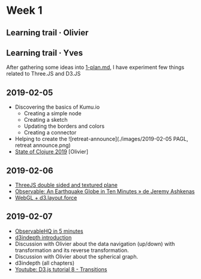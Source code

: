 # Week 1 
## Learning trail · Olivier
## Learning trail · Yves

After gathering some ideas into [1-plan.md](./1-plan.md),
I have experiment few things related to Three.JS and D3.JS

## 2019-02-05
- Discovering the basics of Kumu.io 
    - Creating a simple node
    - Creating a sketch
    - Updating the borders and colors
    - Creating a connector
- Helping to create the ![retreat-announce](./images/2019-02-05 PAGL, retreat announce.png)
- [State of Clojure 2019](https://clojure.org/news/2019/02/04/state-of-clojure-2019) [Olivier] 

## 2019-02-06
- [ThreeJS double sided and textured plane](https://github.com/yveslange/learning-threejs/tree/master/01-rotate-plane)
- [Observable: An Earthquake Globe in Ten Minutes » de Jeremy Ashkenas](https://www.youtube.com/watch?v=uEmDwflQ3xE)
- [WebGL + d3.layout.force](https://bl.ocks.org/vicapow/7f14a531dec565ca0884)

## 2019-02-07
- [ObservableHQ in 5 minutes](https://beta.observablehq.com/@mbostock/five-minute-introduction)
- [d3indepth introduction](https://d3indepth.com/introduction/)
- Discussion with Olivier about the data navigation (up/down) with transformation and its reverse transformation.
- Discussion with Olivier about the spherical graph.
- d3indepth (all chapters)
- [Youtube: D3.js tutorial 8 - Transitions](https://www.youtube.com/watch?v=EpeOzq8eDYk&index=8&list=PL6il2r9i3BqH9PmbOf5wA5E1wOG3FT22p)

